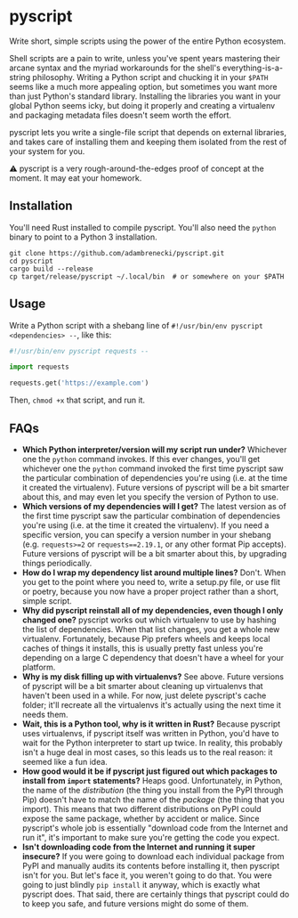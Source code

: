 # pyscript

Write short, simple scripts using the power of the entire Python ecosystem.

Shell scripts are a pain to write, unless you've spent years mastering their arcane syntax and the myriad workarounds for the shell's everything-is-a-string philosophy. Writing a Python script and chucking it in your `$PATH` seems like a much more appealing option, but sometimes you want more than just Python's standard library. Installing the libraries you want in your global Python seems icky, but doing it properly and creating a virtualenv and packaging metadata files doesn't seem worth the effort.

pyscript lets you write a single-file script that depends on external libraries, and takes care of installing them and keeping them isolated from the rest of your system for you.

⚠️ pyscript is a very rough-around-the-edges proof of concept at the moment. It may eat your homework.

## Installation

You'll need Rust installed to compile pyscript. You'll also need the `python` binary to point to a Python 3 installation.

```
git clone https://github.com/adambrenecki/pyscript.git
cd pyscript
cargo build --release
cp target/release/pyscript ~/.local/bin  # or somewhere on your $PATH
```

## Usage

Write a Python script with a shebang line of `#!/usr/bin/env pyscript <dependencies> --`, like this:

```python
#!/usr/bin/env pyscript requests --

import requests

requests.get('https://example.com')
```

Then, `chmod +x` that script, and run it.

## FAQs

- **Which Python interpreter/version will my script run under?** Whichever one the `python` command invokes. If this ever changes, you'll get whichever one the `python` command invoked the first time pyscript saw the particular combination of dependencies you're using (i.e. at the time it created the virtualenv). Future versions of pyscript will be a bit smarter about this, and may even let you specify the version of Python to use.
- **Which versions of my dependencies will I get?** The latest version as of the first time pyscript saw the particular combination of dependencies you're using (i.e. at the time it created the virtualenv). If you need a specific version, you can specify a version number in your shebang (e.g. `requests>=2` or `requests==2.19.1`, or any other format Pip accepts). Future versions of pyscript will be a bit smarter about this, by upgrading things periodically.
- **How do I wrap my dependency list around multiple lines?** Don't. When you get to the point where you need to, write a setup.py file, or use flit or poetry, because you now have a proper project rather than a short, simple script.
- **Why did pyscript reinstall all of my dependencies, even though I only changed one?** pyscript works out which virtualenv to use by hashing the list of dependencies. When that list changes, you get a whole new virtualenv. Fortunately, because Pip prefers wheels and keeps local caches of things it installs, this is usually pretty fast unless you're depending on a large C dependency that doesn't have a wheel for your platform.
- **Why is my disk filling up with virtualenvs?** See above. Future versions of pyscript will be a bit smarter about cleaning up virtualenvs that haven't been used in a while. For now, just delete pyscript's cache folder; it'll recreate all the virtualenvs it's actually using the next time it needs them.
- **Wait, this is a Python tool, why is it written in Rust?** Because pyscript uses virtualenvs, if pyscript itself was written in Python, you'd have to wait for the Python interpreter to start up twice. In reality, this probably isn't a huge deal in most cases, so this leads us to the real reason: it seemed like a fun idea.
- **How good would it be if pyscript just figured out which packages to install from `import` statements?** Heaps good. Unfortunately, in Python, the name of the _distribution_ (the thing you install from the PyPI through Pip) doesn't have to match the name of the _package_ (the thing that you import). This means that two different distributions on PyPI could expose the same package, whether by accident or malice. Since pyscript's whole job is essentially "download code from the Internet and run it", it's important to make sure you're getting the code you expect.
- **Isn't downloading code from the Internet and running it super insecure?** If you were going to download each individual package from PyPI and manually audits its contents before installing it, then pyscript isn't for you. But let's face it, you weren't going to do that. You were going to just blindly `pip install` it anyway, which is exactly what pyscript does. That said, there are certainly things that pyscript could do to keep you safe, and future versions might do some of them.